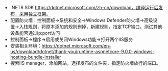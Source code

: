 + .NET8 SDK https://dotnet.microsoft.com/zh-cn/download。编译运行后发布，采用独立框架。
+ 配置防火墙：控制面板->系统和安全->Windows Defender防火墙->高级设置->入栈规则，将原本添加的规则删掉，新建规则，指定TCP端口。测试其他设备能否通过ip:port访问
+ 控制面板->程序->启用或关闭Windows功能->打开两个IIS服务
+ 安装相关环境：https://dotnet.microsoft.com/en-us/download/dotnet/thank-you/runtime-aspnetcore-9.0.0-windows-hosting-bundle-installer
+ 搜索IIS manager，添加网站，选择发布的文件夹，指定防火墙放行的端口。
